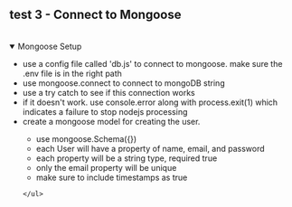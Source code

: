 ## test 3 - Connect to Mongoose

</br>

<details open>
    <summary>Mongoose Setup</summary>
    <ul>
        <li>use a config file called 'db.js' to connect to mongoose. make sure the .env file is in the right path</li>
        <li>use mongoose.connect to connect to mongoDB string</li>
        <li>use a try catch to see if this connection works</li>
        <li>if it doesn't work. use console.error along with process.exit(1) which indicates a failure to stop nodejs processing</li>
        <li>create a mongoose model for creating the user.</li>
        <ul>
            <li>use mongoose.Schema({})</li>
            <li>each User will have a property of name, email, and password</li>
            <li>each property will be a string type, required true </li>
            <li>only the email property will be unique</li>
            <li>make sure to include timestamps as true</li>
        </ul>

    </ul>
</details>


